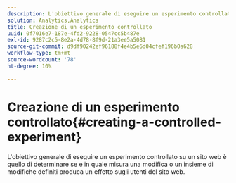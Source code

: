 ```yaml
---
description: L'obiettivo generale di eseguire un esperimento controllato su un sito web è quello di determinare se e in quale misura una modifica o un insieme di modifiche definiti produca un effetto sugli utenti del sito web.
solution: Analytics,Analytics
title: Creazione di un esperimento controllato
uuid: 0f7016e7-187e-4fd2-9228-0547cc5b487e
exl-id: 9287c2c5-8e2a-4d78-8f9d-21a3ee5a5081
source-git-commit: d9df90242ef96188f4e4b5e6d04cfef196b0a628
workflow-type: tm+mt
source-wordcount: '78'
ht-degree: 10%

---
```


# Creazione di un esperimento controllato{#creating-a-controlled-experiment}

L&#39;obiettivo generale di eseguire un esperimento controllato su un sito web è quello di determinare se e in quale misura una modifica o un insieme di modifiche definiti produca un effetto sugli utenti del sito web.
